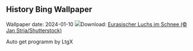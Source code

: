 ## History Bing Wallpaper
Wallpaper date: 2024-01-10
![](https://www.bing.com/th?id=OHR.LynxSnow_DE-DE2468940407_UHD.jpg&w=1000)Download: [Eurasischer Luchs im Schnee (© Jan Stria/Shutterstock)](https://www.bing.com/th?id=OHR.LynxSnow_DE-DE2468940407_UHD.jpg)

Auto get programm by LtgX
